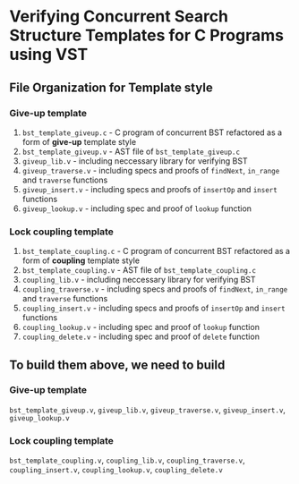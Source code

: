 # Verifying Concurrent Search Structure Templates for C Programs using VST
## File Organization for Template style

### Give-up template
1. `bst_template_giveup.c` - C program of concurrent BST refactored as a form of **give-up** template style
2. `bst_template_giveup.v` - AST file of `bst_template_giveup.c`
3. `giveup_lib.v` - including neccessary library for verifying BST 
4. `giveup_traverse.v` - including specs and proofs of `findNext`, `in_range` and `traverse` functions
5. `giveup_insert.v` - including specs and proofs of `insertOp` and `insert` functions
6. `giveup_lookup.v` - including spec and proof of `lookup` function
### Lock coupling template
1. `bst_template_coupling.c` - C program of concurrent BST refactored as a form of **coupling** template style
2. `bst_template_coupling.v` - AST file of `bst_template_coupling.c`
3. `coupling_lib.v` - including neccessary library for verifying BST 
4. `coupling_traverse.v` - including specs and proofs of `findNext`, `in_range` and `traverse` functions
5. `coupling_insert.v` - including specs and proofs of `insertOp` and `insert` functions
6. `coupling_lookup.v` - including spec and proof of `lookup` function
7. `coupling_delete.v` - including spec and proof of `delete` function

## To build them above, we need to build 
### Give-up template
`bst_template_giveup.v`, `giveup_lib.v`, `giveup_traverse.v`, `giveup_insert.v`, `giveup_lookup.v`
### Lock coupling template
`bst_template_coupling.v`, `coupling_lib.v`, `coupling_traverse.v`, `coupling_insert.v`, `coupling_lookup.v`, `coupling_delete.v`
